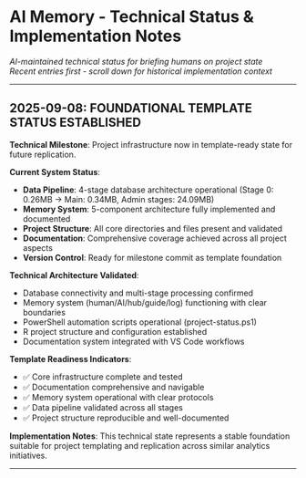 # AI Memory - Technical Status & Implementation Notes

*AI-maintained technical status for briefing humans on project state*  
*Recent entries first - scroll down for historical implementation context*

---

## 2025-09-08: FOUNDATIONAL TEMPLATE STATUS ESTABLISHED

**Technical Milestone**: Project infrastructure now in template-ready state for future replication.

**Current System Status**:
- **Data Pipeline**: 4-stage database architecture operational (Stage 0: 0.26MB → Main: 0.34MB, Admin stages: 24.09MB)
- **Memory System**: 5-component architecture fully implemented and documented
- **Project Structure**: All core directories and files present and validated
- **Documentation**: Comprehensive coverage achieved across all project aspects
- **Version Control**: Ready for milestone commit as template foundation

**Technical Architecture Validated**:
- Database connectivity and multi-stage processing confirmed
- Memory system (human/AI/hub/guide/log) functioning with clear boundaries
- PowerShell automation scripts operational (project-status.ps1)
- R project structure and configuration established
- Documentation system integrated with VS Code workflows

**Template Readiness Indicators**:
- ✅ Core infrastructure complete and tested
- ✅ Documentation comprehensive and navigable  
- ✅ Memory system operational with clear protocols
- ✅ Data pipeline validated across all stages
- ✅ Project structure reproducible and well-documented

**Implementation Notes**: This technical state represents a stable foundation suitable for project templating and replication across similar analytics initiatives.

---
